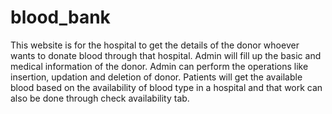 # blood_bank
This website is for the hospital to get the details of the donor whoever wants to donate blood through that hospital.
Admin will fill up the basic and medical information of the donor.
Admin can perform the operations like insertion, updation and deletion of donor.
Patients will get the available blood based on the availability of blood type in a hospital and that work can also be done through check availability tab.
